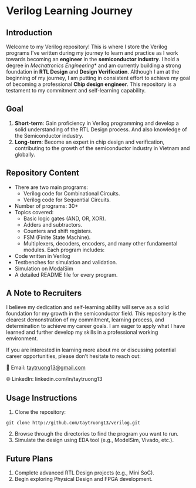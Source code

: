 # Verilog Learning Journey 
## Introduction
Welcome to my Verilog repository! This is where I store the Verilog programs I've written during my journey to learn and practice as I work towards becoming an **engineer** in the **semiconductor industry**.
I hold a degree in *Mechatronics Engineering** and am currently building a strong foundation in **RTL Design** and **Design Verification**. Although I am at the beginning of my journey, I am putting in consistent effort to achieve my goal of becoming a professional **Chip design engineer**. This repository is a testament to my commitment and self-learning capability. 

## Goal
1. **Short-term**: Gain proficiency in Verilog programming and develop a solid understanding of the RTL Design process. And also knowledge of the Semiconductor industry.
2. **Long-term**: Become an expert in chip design and verification, contributing to the growth of the semiconductor industry in Vietnam and globally.

## Repository Content 
- There are two main programs:
  - Verilog code for Combinational Circuits.
  - Verilog code for Sequential Circuits. 
- Number of programs: 30+ 
- Topics covered:
  - Basic logic gates (AND, OR, XOR).
  - Adders and subtractors.
  - Counters and shift registers.
  - FSM (Finite State Machine).
  - Multiplexers, decoders, encoders, and many other fundamental modules. 
Each program includes: 
- Code written in Verilog
- Testbenches for simulation and validation. 
- Simulation on ModalSim
- A detailed README file for every program. 

## A Note to Recruiters
I believe my dedication and self-learning ability will serve as a solid foundation for my growth in the semiconductor field.
This repository is the clearest demonstration of my commitment, learning process, and determination to achieve my career goals.
I am eager to apply what I have learned and further develop my skills in a professional working environment.

If you are interested in learning more about me or discussing potential career opportunities, please don’t hesitate to reach out:

📧 Email: taytruong13@gmail.com

🌐 LinkedIn: linkedin.com/in/taytruong13


## Usage Instructions
1. Clone the repository:
```
git clone http://github.com/taytruong13/verilog.git
```
2. Browse through the directories to find the program you want to run. 
3. Simulate the design using EDA tool (e.g., ModelSim, Vivado, etc.).


## Future Plans
1. Complete advanced RTL Design projects (e.g., Mini SoC).
2. Begin exploring Physical Design and FPGA development. 

